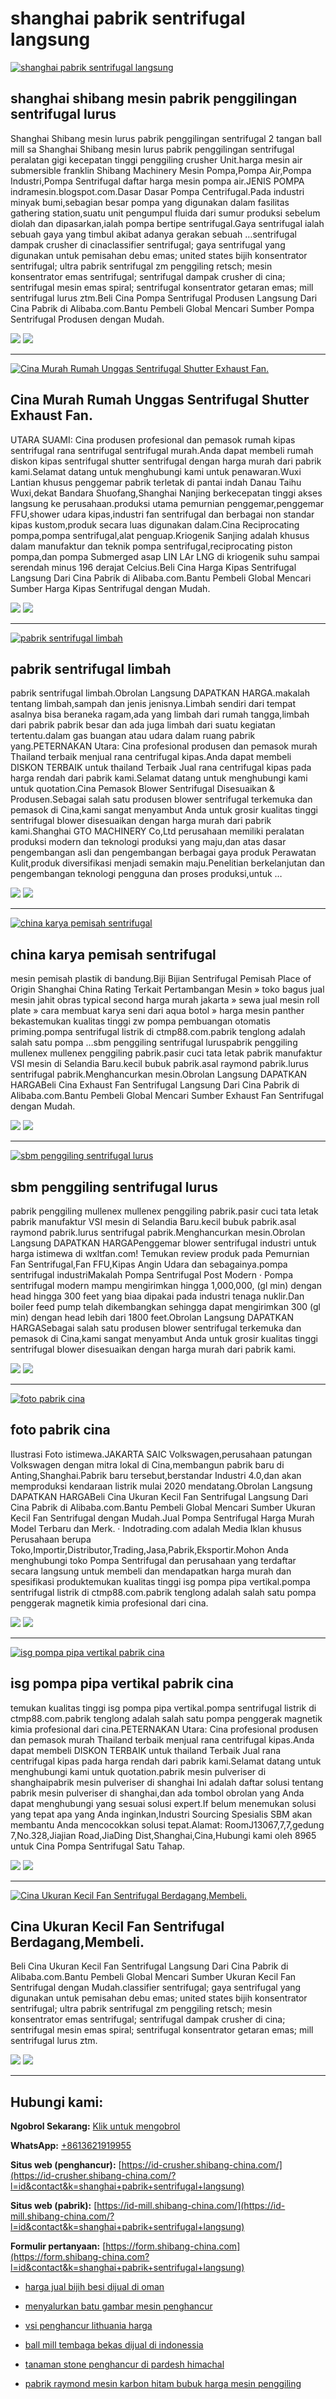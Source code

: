 # shanghai pabrik sentrifugal langsung

<a href="https://swt.shibang-china.com/?l=id&img&k=shanghai+pabrik+sentrifugal+langsung" target="_blank">![shanghai pabrik sentrifugal langsung](http://static.shibang-china.com/all-800x300/97.jpg)</a>

## shanghai shibang mesin pabrik penggilingan sentrifugal lurus
Shanghai Shibang mesin lurus pabrik penggilingan sentrifugal 2 tangan ball mill sa Shanghai Shibang mesin lurus pabrik penggilingan sentrifugal peralatan gigi kecepatan tinggi penggiling crusher Unit.harga mesin air submersible franklin Shibang Machinery Mesin Pompa,Pompa Air,Pompa Industri,Pompa Sentrifugal daftar harga mesin pompa air.JENIS POMPA indramesin.blogspot.com.Dasar Dasar Pompa Centrifugal.Pada industri minyak bumi,sebagian besar pompa yang digunakan dalam fasilitas gathering station,suatu unit pengumpul fluida dari sumur produksi sebelum diolah dan dipasarkan,ialah pompa bertipe sentrifugal.Gaya sentrifugal ialah sebuah gaya yang timbul akibat adanya gerakan sebuah …sentrifugal dampak crusher di cinaclassifier sentrifugal; gaya sentrifugal yang digunakan untuk pemisahan debu emas; united states bijih konsentrator sentrifugal; ultra pabrik sentrifugal zm penggiling retsch; mesin konsentrator emas sentrifugal; sentrifugal dampak crusher di cina; sentrifugal mesin emas spiral; sentrifugal konsentrator getaran emas; mill sentrifugal lurus ztm.Beli Cina Pompa Sentrifugal Produsen Langsung Dari Cina Pabrik di Alibaba.com.Bantu Pembeli Global Mencari Sumber Pompa Sentrifugal Produsen dengan Mudah.


<a href="https://whatsapp.shibangsoft.com/WhatsApp.php" target="_blank" title="WhatsApp">![](http://static.shibang-china.com/icon/whatsapp.png)</a> <a href="https://swt.shibang-china.com/?l=id&icon&k=shanghai+pabrik+sentrifugal+langsung" target="_blank">![](http://static.shibang-china.com/icon/chat-id.png)</a>

---

<a href="https://swt.shibang-china.com/?l=id&img&k=shanghai+pabrik+sentrifugal+langsung" target="_blank">![Cina Murah Rumah Unggas Sentrifugal Shutter Exhaust Fan.](http://static.shibang-china.com/all-800x300/1511.jpg)</a>

## Cina Murah Rumah Unggas Sentrifugal Shutter Exhaust Fan.
UTARA SUAMI: Cina produsen profesional dan pemasok rumah kipas sentrifugal rana sentrifugal sentrifugal murah.Anda dapat membeli rumah diskon kipas sentrifugal shutter sentrifugal dengan harga murah dari pabrik kami.Selamat datang untuk menghubungi kami untuk penawaran.Wuxi Lantian khusus penggemar pabrik terletak di pantai indah Danau Taihu Wuxi,dekat Bandara Shuofang,Shanghai Nanjing berkecepatan tinggi akses langsung ke perusahaan.produksi utama pemurnian penggemar,penggemar FFU,shower udara kipas,industri fan sentrifugal dan berbagai non standar kipas kustom,produk secara luas digunakan dalam.Cina Reciprocating pompa,pompa sentrifugal,alat penguap.Kriogenik Sanjing adalah khusus dalam manufaktur dan teknik pompa sentrifugal,reciprocating piston pompa,dan pompa Submerged asap LIN LAr LNG di kriogenik suhu sampai serendah minus 196 derajat Celcius.Beli Cina Harga Kipas Sentrifugal Langsung Dari Cina Pabrik di Alibaba.com.Bantu Pembeli Global Mencari Sumber Harga Kipas Sentrifugal dengan Mudah.


<a href="https://whatsapp.shibangsoft.com/WhatsApp.php" target="_blank" title="WhatsApp">![](http://static.shibang-china.com/icon/whatsapp.png)</a> <a href="https://swt.shibang-china.com/?l=id&icon&k=shanghai+pabrik+sentrifugal+langsung" target="_blank">![](http://static.shibang-china.com/icon/chat-id.png)</a>

---

<a href="https://swt.shibang-china.com/?l=id&img&k=shanghai+pabrik+sentrifugal+langsung" target="_blank">![pabrik sentrifugal limbah](http://static.shibang-china.com/all-800x300/423.jpg)</a>

## pabrik sentrifugal limbah
pabrik sentrifugal limbah.Obrolan Langsung DAPATKAN HARGA.makalah tentang limbah,sampah dan jenis jenisnya.Limbah sendiri dari tempat asalnya bisa beraneka ragam,ada yang limbah dari rumah tangga,limbah dari pabrik pabrik besar dan ada juga limbah dari suatu kegiatan tertentu.dalam gas buangan atau udara dalam ruang pabrik yang.PETERNAKAN Utara: Cina profesional produsen dan pemasok murah Thailand terbaik menjual rana centrifugal kipas.Anda dapat membeli DISKON TERBAIK untuk thailand Terbaik Jual rana centrifugal kipas pada harga rendah dari pabrik kami.Selamat datang untuk menghubungi kami untuk quotation.Cina Pemasok Blower Sentrifugal Disesuaikan &amp; Produsen.Sebagai salah satu produsen blower sentrifugal terkemuka dan pemasok di Cina,kami sangat menyambut Anda untuk grosir kualitas tinggi sentrifugal blower disesuaikan dengan harga murah dari pabrik kami.Shanghai GTO MACHINERY Co,Ltd perusahaan memiliki peralatan produksi modern dan teknologi produksi yang maju,dan atas dasar pengembangan asli dan pengembangan berbagai gaya produk Perawatan Kulit,produk diversifikasi menjadi semakin maju.Penelitian berkelanjutan dan pengembangan teknologi pengguna dan proses produksi,untuk …


<a href="https://whatsapp.shibangsoft.com/WhatsApp.php" target="_blank" title="WhatsApp">![](http://static.shibang-china.com/icon/whatsapp.png)</a> <a href="https://swt.shibang-china.com/?l=id&icon&k=shanghai+pabrik+sentrifugal+langsung" target="_blank">![](http://static.shibang-china.com/icon/chat-id.png)</a>

---

<a href="https://swt.shibang-china.com/?l=id&img&k=shanghai+pabrik+sentrifugal+langsung" target="_blank">![china karya pemisah sentrifugal](http://static.shibang-china.com/all-800x300/1293.jpg)</a>

## china karya pemisah sentrifugal
mesin pemisah plastik di bandung.Biji Bijian Sentrifugal Pemisah Place of Origin Shanghai China Rating Terkait Pertambangan Mesin &#187; toko bagus jual mesin jahit obras typical second harga murah jakarta &#187; sewa jual mesin roll plate &#187; cara membuat karya seni dari aqua botol &#187; harga mesin panther bekastemukan kualitas tinggi zw pompa pembuangan otomatis priming.pompa sentrifugal listrik di ctmp88.com.pabrik tenglong adalah salah satu pompa …sbm penggiling sentrifugal luruspabrik penggiling mullenex mullenex penggiling pabrik.pasir cuci tata letak pabrik manufaktur VSI mesin di Selandia Baru.kecil bubuk pabrik.asal raymond pabrik.lurus sentrifugal pabrik.Menghancurkan mesin.Obrolan Langsung DAPATKAN HARGABeli Cina Exhaust Fan Sentrifugal Langsung Dari Cina Pabrik di Alibaba.com.Bantu Pembeli Global Mencari Sumber Exhaust Fan Sentrifugal dengan Mudah.


<a href="https://whatsapp.shibangsoft.com/WhatsApp.php" target="_blank" title="WhatsApp">![](http://static.shibang-china.com/icon/whatsapp.png)</a> <a href="https://swt.shibang-china.com/?l=id&icon&k=shanghai+pabrik+sentrifugal+langsung" target="_blank">![](http://static.shibang-china.com/icon/chat-id.png)</a>

---

<a href="https://swt.shibang-china.com/?l=id&img&k=shanghai+pabrik+sentrifugal+langsung" target="_blank">![sbm penggiling sentrifugal lurus](http://static.shibang-china.com/all-800x300/149.jpg)</a>

## sbm penggiling sentrifugal lurus
pabrik penggiling mullenex mullenex penggiling pabrik.pasir cuci tata letak pabrik manufaktur VSI mesin di Selandia Baru.kecil bubuk pabrik.asal raymond pabrik.lurus sentrifugal pabrik.Menghancurkan mesin.Obrolan Langsung DAPATKAN HARGAPenggemar blower sentrifugal industri untuk harga istimewa di wxltfan.com! Temukan review produk pada Pemurnian Fan Sentrifugal,Fan FFU,Kipas Angin Udara dan sebagainya.pompa sentrifugal industriMakalah Pompa Sentrifugal Post Modern &#183; Pompa sentrifugal modern mampu mengirimkan hingga 1,000,000, (gl min) dengan head hingga 300 feet yang biaa dipakai pada industri tenaga nuklir.Dan boiler feed pump telah dikembangkan sehingga dapat mengirimkan 300 (gl min) dengan head lebih dari 1800 feet.Obrolan Langsung DAPATKAN HARGASebagai salah satu produsen blower sentrifugal terkemuka dan pemasok di Cina,kami sangat menyambut Anda untuk grosir kualitas tinggi sentrifugal blower disesuaikan dengan harga murah dari pabrik kami.


<a href="https://whatsapp.shibangsoft.com/WhatsApp.php" target="_blank" title="WhatsApp">![](http://static.shibang-china.com/icon/whatsapp.png)</a> <a href="https://swt.shibang-china.com/?l=id&icon&k=shanghai+pabrik+sentrifugal+langsung" target="_blank">![](http://static.shibang-china.com/icon/chat-id.png)</a>

---

<a href="https://swt.shibang-china.com/?l=id&img&k=shanghai+pabrik+sentrifugal+langsung" target="_blank">![foto pabrik cina](http://static.shibang-china.com/all-800x300/419.jpg)</a>

## foto pabrik cina
Ilustrasi Foto istimewa.JAKARTA SAIC Volkswagen,perusahaan patungan Volkswagen dengan mitra lokal di Cina,membangun pabrik baru di Anting,Shanghai.Pabrik baru tersebut,berstandar Industri 4.0,dan akan memproduksi kendaraan listrik mulai 2020 mendatang.Obrolan Langsung DAPATKAN HARGABeli Cina Ukuran Kecil Fan Sentrifugal Langsung Dari Cina Pabrik di Alibaba.com.Bantu Pembeli Global Mencari Sumber Ukuran Kecil Fan Sentrifugal dengan Mudah.Jual Pompa Sentrifugal Harga Murah Model Terbaru dan Merk.&nbsp;&#0183;&#32;Indotrading.com adalah Media Iklan khusus Perusahaan berupa Toko,Importir,Distributor,Trading,Jasa,Pabrik,Eksportir.Mohon Anda menghubungi toko Pompa Sentrifugal dan perusahaan yang terdaftar secara langsung untuk membeli dan mendapatkan harga murah dan spesifikasi produktemukan kualitas tinggi isg pompa pipa vertikal.pompa sentrifugal listrik di ctmp88.com.pabrik tenglong adalah salah satu pompa penggerak magnetik kimia profesional dari cina.


<a href="https://whatsapp.shibangsoft.com/WhatsApp.php" target="_blank" title="WhatsApp">![](http://static.shibang-china.com/icon/whatsapp.png)</a> <a href="https://swt.shibang-china.com/?l=id&icon&k=shanghai+pabrik+sentrifugal+langsung" target="_blank">![](http://static.shibang-china.com/icon/chat-id.png)</a>

---

<a href="https://swt.shibang-china.com/?l=id&img&k=shanghai+pabrik+sentrifugal+langsung" target="_blank">![isg pompa pipa vertikal pabrik cina](http://static.shibang-china.com/all-800x300/1287.jpg)</a>

## isg pompa pipa vertikal pabrik cina
temukan kualitas tinggi isg pompa pipa vertikal.pompa sentrifugal listrik di ctmp88.com.pabrik tenglong adalah salah satu pompa penggerak magnetik kimia profesional dari cina.PETERNAKAN Utara: Cina profesional produsen dan pemasok murah Thailand terbaik menjual rana centrifugal kipas.Anda dapat membeli DISKON TERBAIK untuk thailand Terbaik Jual rana centrifugal kipas pada harga rendah dari pabrik kami.Selamat datang untuk menghubungi kami untuk quotation.pabrik mesin pulveriser di shanghaipabrik mesin pulveriser di shanghai Ini adalah daftar solusi tentang pabrik mesin pulveriser di shanghai,dan ada tombol obrolan yang Anda dapat menghubungi yang sesuai solusi expert.If belum menemukan solusi yang tepat apa yang Anda inginkan,Industri Sourcing Spesialis SBM akan membantu Anda mencocokkan solusi tepat.Alamat: RoomJ13067,7,7,gedung 7,No.328,Jiajian Road,JiaDing Dist,Shanghai,Cina,Hubungi kami oleh 8965 untuk Cina Pompa Sentrifugal Satu Tahap.


<a href="https://whatsapp.shibangsoft.com/WhatsApp.php" target="_blank" title="WhatsApp">![](http://static.shibang-china.com/icon/whatsapp.png)</a> <a href="https://swt.shibang-china.com/?l=id&icon&k=shanghai+pabrik+sentrifugal+langsung" target="_blank">![](http://static.shibang-china.com/icon/chat-id.png)</a>

---

<a href="https://swt.shibang-china.com/?l=id&img&k=shanghai+pabrik+sentrifugal+langsung" target="_blank">![Cina Ukuran Kecil Fan Sentrifugal Berdagang,Membeli.](http://static.shibang-china.com/all-800x300/589.jpg)</a>

## Cina Ukuran Kecil Fan Sentrifugal Berdagang,Membeli.
Beli Cina Ukuran Kecil Fan Sentrifugal Langsung Dari Cina Pabrik di Alibaba.com.Bantu Pembeli Global Mencari Sumber Ukuran Kecil Fan Sentrifugal dengan Mudah.classifier sentrifugal; gaya sentrifugal yang digunakan untuk pemisahan debu emas; united states bijih konsentrator sentrifugal; ultra pabrik sentrifugal zm penggiling retsch; mesin konsentrator emas sentrifugal; sentrifugal dampak crusher di cina; sentrifugal mesin emas spiral; sentrifugal konsentrator getaran emas; mill sentrifugal lurus ztm.

<a href="https://whatsapp.shibangsoft.com/WhatsApp.php" target="_blank" title="WhatsApp">![](http://static.shibang-china.com/icon/whatsapp.png)</a> <a href="https://swt.shibang-china.com/?l=id&icon&k=shanghai+pabrik+sentrifugal+langsung" target="_blank">![](http://static.shibang-china.com/icon/chat-id.png)</a>

---
## Hubungi kami:

**Ngobrol Sekarang:** [Klik untuk mengobrol](https://swt.shibang-china.com?l=id&contact&k=shanghai+pabrik+sentrifugal+langsung)

**WhatsApp:**  [+8613621919955](https://whatsapp.shibangsoft.com/WhatsApp.php)

**Situs web (penghancur):** [https://id-crusher.shibang-china.com/](https://id-crusher.shibang-china.com/?l=id&contact&k=shanghai+pabrik+sentrifugal+langsung)

**Situs web (pabrik):** [https://id-mill.shibang-china.com/](https://id-mill.shibang-china.com/?l=id&contact&k=shanghai+pabrik+sentrifugal+langsung)

**Formulir pertanyaan:** [https://form.shibang-china.com](https://form.shibang-china.com?l=id&contact&k=shanghai+pabrik+sentrifugal+langsung)

* [harga jual bijih besi dijual di oman](../48/harga%20jual%20bijih%20besi%20dijual%20di%20oman.md)

* [menyalurkan batu gambar mesin penghancur](../43/menyalurkan%20batu%20gambar%20mesin%20penghancur.md)

* [vsi penghancur lithuania harga](../42/vsi%20penghancur%20lithuania%20harga.md)

* [ball mill tembaga bekas dijual di indonessia](../49/ball%20mill%20tembaga%20bekas%20dijual%20di%20indonessia.md)

* [tanaman stone penghancur di pardesh himachal](../45/tanaman%20stone%20penghancur%20di%20pardesh%20himachal.md)

* [pabrik raymond mesin karbon hitam bubuk harga mesin penggiling](../48/pabrik%20raymond%20mesin%20karbon%20hitam%20bubuk%20harga%20mesin%20penggiling.md)